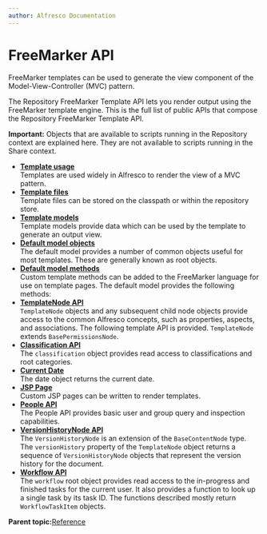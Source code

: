 ```yaml
---
author: Alfresco Documentation
---
```


# FreeMarker API

FreeMarker templates can be used to generate the view component of the Model-View-Controller \(MVC\) pattern.

The Repository FreeMarker Template API lets you render output using the FreeMarker template engine. This is the full list of public APIs that compose the Repository FreeMarker Template API.

**Important:** Objects that are available to scripts running in the Repository context are explained here. They are not available to scripts running in the Share context.

-   **[Template usage](../concepts/API-FreeMarker-arch.md)**  
Templates are used widely in Alfresco to render the view of a MVC pattern.
-   **[Template files](../concepts/API-FreeMarker-tfiles.md)**  
Template files can be stored on the classpath or within the repository store.
-   **[Template models](../concepts/API-FreeMarker-models.md)**  
Template models provide data which can be used by the template to generate an output view.
-   **[Default model objects](../references/API-FreeMarker-defaultmodel.md)**  
The default model provides a number of common objects useful for most templates. These are generally known as root objects.
-   **[Default model methods](../references/API-FreeMarker-defaultmodelmethods.md)**  
Custom template methods can be added to the FreeMarker language for use on template pages. The default model provides the following methods:
-   **[TemplateNode API](../references/API-FreeMarker-TemplateNode.md)**  
`TemplateNode` objects and any subsequent child node objects provide access to the common Alfresco concepts, such as properties, aspects, and associations. The following template API is provided. `TemplateNode` extends `BasePermissionsNode`.
-   **[Classification API](../references/API-FreeMarker-Classification.md)**  
The `classification` object provides read access to classifications and root categories.
-   **[Current Date](../references/API-FreeMarker-CurrentDate.md)**  
The date object returns the current date.
-   **[JSP Page](../concepts/API-FreeMarker-JSPpage.md)**  
Custom JSP pages can be written to render templates.
-   **[People API](../references/API-FreeMarker-People.md)**  
The People API provides basic user and group query and inspection capabilities.
-   **[VersionHistoryNode API](../references/API-FreeMarker-VersionHistoryNode.md)**  
The `VersionHistoryNode` is an extension of the `BaseContentNode` type. The `versionHistory` property of the `TemplateNode` object returns a sequence of `VersionHistoryNode` objects that represent the version history for the document.
-   **[Workflow API](../references/API-FreeMarker-Workflow.md)**  
The `workflow` root object provides read access to the in-progress and finished tasks for the current user. It also provides a function to look up a single task by its task ID. The functions described mostly return `WorkflowTaskItem` objects.

**Parent topic:**[Reference](../concepts/dev-reference-guide.md)

